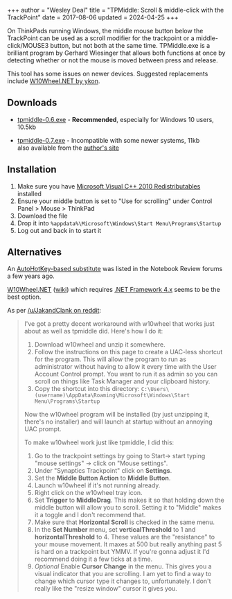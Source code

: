+++
author = "Wesley Deal"
title = "TPMiddle: Scroll & middle-click with the TrackPoint"
date = 2017-08-06
updated = 2024-04-25
+++

On ThinkPads running Windows, the middle mouse button below the TrackPoint can be used as a scroll modifier for the trackpoint or a middle-click/MOUSE3 button, but not both at the same time. TPMiddle.exe is a brilliant program by Gerhard Wiesinger that allows both functions at once by detecting whether or not the mouse is moved between press and release.

This tool has some issues on newer devices. Suggested replacements include [W10Wheel.NET by ykon](https://github.com/ykon/w10wheel.net).

## Downloads

* [tpmiddle-0.6.exe](tpmiddle-0.6.exe) - **Recommended**, especially for Windows 10 users, 10.5kb

* [tpmiddle-0.7.exe](tpmiddle-0.7.exe) - Incompatible with some newer systems, 11kb  
also available from the [author's site](https://www.wiesinger.com/opensource/TPMiddle/V0.7/Release/tpmiddle.exe)

## Installation

1. Make sure you have [Microsoft Visual C++ 2010 Redistributables](https://www.microsoft.com/en-us/download/details.aspx?id=26999) installed
2. Ensure your middle button is set to "Use for scrolling" under Control Panel > Mouse > ThinkPad
3. Download the file
4. Drop it into `%appdata%\Microsoft\Windows\Start Menu\Programs\Startup`
5. Log out and back in to start it

## Alternatives

An [AutoHotKey-based substitute](http://web.archive.org/web/20220125153630/http://forum.notebookreview.com/threads/ultranav-middle-click-button-scroll.423415/) was listed in the Notebook Review forums a few years ago.

[W10Wheel.NET](https://github.com/ykon/w10wheel.net/releases/latest) ([wiki](https://github.com/ykon/w10wheel.net/wiki)) which requires [.NET Framework 4.x](https://dotnet.microsoft.com/en-us/download/dotnet-framework/thank-you/net48-web-installer) seems to be the best option.

As per [/u/JakandClank on reddit](https://old.reddit.com/r/thinkpad/comments/q2cfup/tpmiddle_on_newer_thinkpads/):

>I've got a pretty decent workaround with w10wheel that works just about as well as tpmiddle did. Here's how I do it:
>
> 1. Download w10wheel and unzip it somewhere.
> 2. Follow the instructions on this page to create a UAC-less shortcut for the program. This will allow the program to run as administrator without having to allow it every time with the User Account Control prompt. You want to run it as admin so you can scroll on things like Task Manager and your clipboard history.
> 3. Copy the shortcut into this directory: `C:\Users\(username)\AppData\Roaming\Microsoft\Windows\Start Menu\Programs\Startup`
>
> Now the w10wheel program will be installed (by just unzipping it, there's no installer) and will launch at startup without an annoying UAC prompt.
>
> To make w10wheel work just like tpmiddle, I did this:
>
> 1. Go to the trackpoint settings by going to Start-> start typing "mouse settings" -> click on "Mouse settings".
> 2. Under "Synaptics Trackpoint" click on **Settings**.
> 3. Set the **Middle Button Action** to **Middle Button**.
> 4. Launch w10wheel if it's not running already.
> 5. Right click on the w10wheel tray icon.
> 6. Set **Trigger** to **MiddleDrag**. This makes it so that holding down the middle button will allow you to scroll. Setting it to "Middle" makes it a toggle and I don't recommend that.
> 7. Make sure that **Horizontal Scroll** is checked in the same menu.
> 8. In the **Set Number** menu, set **verticalThreshold** to 1 and **horizontalThreshold** to 4. These values are the "resistance" to your mouse movement. It maxes at 500 but really anything past 5 is hard on a trackpoint but YMMV. If you're gonna adjust it I'd recommend doing it a few ticks at a time.
> 9. *Optional* Enable **Cursor Change** in the menu. This gives you a visual indicator that you are scrolling. I am yet to find a way to change which cursor type it changes to, unfortunately. I don't really like the "resize window" cursor it gives you.

